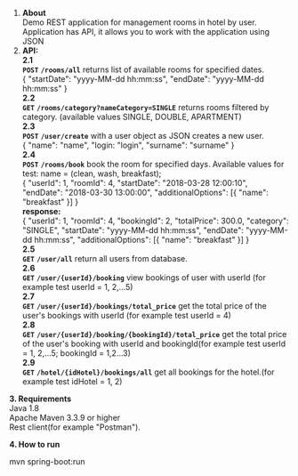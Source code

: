 1. **About**\
Demo REST application for management rooms in hotel by user.\
Application has API, it allows you to work with the application using JSON
2. **API:**\
**2.1**\
**`POST`** **`/rooms/all`** returns list of available rooms for specified dates.\
{
"startDate": "yyyy-MM-dd hh:mm:ss",
"endDate": "yyyy-MM-dd hh:mm:ss"
}\
**2.2**\
**`GET`** **`/rooms/category?nameCategory=SINGLE`** returns rooms filtered by category.
(available values SINGLE, DOUBLE, APARTMENT)\
**2.3**\
**`POST`** **`/user/create`** with a user object as JSON creates a new user.\
{
    "name": "name",
    "login: "login",
    "surname": "surname"
}\
**2.4**\
**`POST`** **`/rooms/book`** book the room for specified days. Available values for test: name = (clean, wash, breakfast);\
{
	"userId": 1,
	"roomId": 4,
	"startDate": "2018-03-28 12:00:10",
	"endDate": "2018-03-30 13:00:00",
	"additionalOptions": [{
		"name": "breakfast"
	}]
}\
**response:**\
{
    "userId": 1,
    "roomId": 4,
    "bookingId": 2,
    "totalPrice": 300.0,
    "category": "SINGLE",
    "startDate": "yyyy-MM-dd hh:mm:ss",
    "endDate": "yyyy-MM-dd hh:mm:ss",
    "additionalOptions": [{
    		"name": "breakfast"
    }]
}\
**2.5**\
**`GET`** **`/user/all`** return all users from database.\
**2.6**\
**`GET`** **`/user/{userId}/booking`** view bookings of user with userId (for example test userId = 1, 2,...5)\
**2.7**\
**`GET`** **`/user/{userId}/bookings/total_price`** get the total price of the user's bookings with userId (for example test userId = 4)\
**2.8**\
**`GET`** **`/user/{userId}/booking/{bookingId}/total_price`** get the total price of the user's booking with userId and bookingId(for example test userId = 1, 2,...5; bookingId = 1,2...3)\
**2.9**\
**`GET`** **`/hotel/{idHotel}/bookings/all`** get all bookings for the hotel.(for example test idHotel = 1, 2)

**3. Requirements**\
Java 1.8\
Apache Maven 3.3.9 or higher\
Rest client(for example "Postman").

**4. How to run**

mvn spring-boot:run